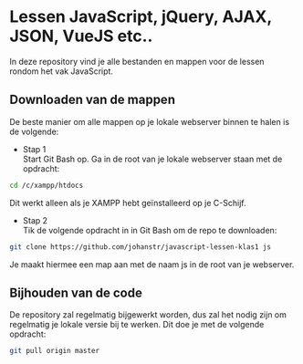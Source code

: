 # Lessen JavaScript, jQuery, AJAX, JSON, VueJS etc..

In deze repository vind je alle bestanden en mappen voor de lessen  
rondom het vak JavaScript.  
  
## Downloaden van de mappen
De beste manier om alle mappen op je lokale webserver binnen te halen is de volgende:  
  
* Stap 1  
Start Git Bash op. Ga in de root van je lokale webserver staan met de opdracht:  
  
```bash
cd /c/xampp/htdocs
```  
  
Dit werkt alleen als je XAMPP hebt geïnstalleerd op je C-Schijf.  
  
* Stap 2  
Tik de volgende opdracht in in Git Bash om de repo te downloaden:  
  
```bash
git clone https://github.com/johanstr/javascript-lessen-klas1 js  
```
  
Je maakt hiermee een map aan met de naam js in de root van je webserver.  
  

## Bijhouden van de code
De repository zal regelmatig bijgewerkt worden, dus zal het nodig zijn om regelmatig je lokale versie bij te werken. Dit doe je met de volgende opdracht:  
  
```bash
git pull origin master  
```  
  

